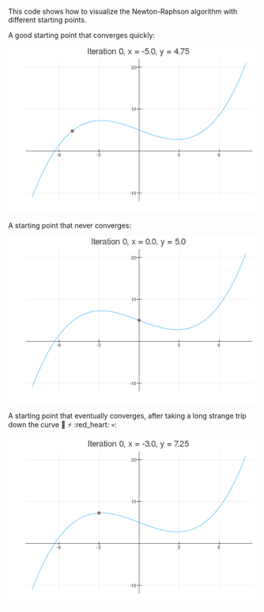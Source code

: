 This code shows how to visualize the Newton-Raphson algorithm with different starting points.

A good starting point that converges quickly:

![alt text](https://github.com/mthelm85/newton-raphson-plot/blob/master/Newton-Raphson1.gif "Newton-Raphson Plot")

A starting point that never converges:

![alt text](https://github.com/mthelm85/newton-raphson-plot/blob/master/Newton-Raphson2.gif "Newton-Raphson Plot")

A starting point that eventually converges, after taking a long strange trip down the curve :blue_heart: :zap: :red_heart: :skull::

![alt text](https://github.com/mthelm85/newton-raphson-plot/blob/master/Newton-Raphson3.gif "Newton-Raphson Plot")